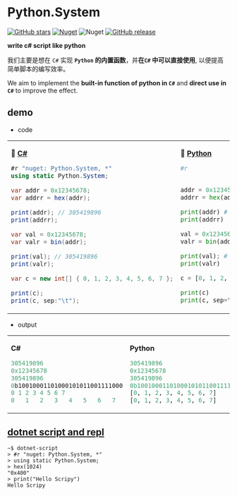 # Python.System

[![GitHub stars](https://img.shields.io/github/stars/heartacker/Python.System?style=for-the-badge)](https://github.com/heartacker/Python.System)
[![Nuget](https://img.shields.io/nuget/v/Python.System?style=for-the-badge)](https://www.nuget.org/packages/Python.System)
![Nuget](https://img.shields.io/nuget/dt/Python.System?style=for-the-badge)
[![GitHub release](https://img.shields.io/github/v/release/heartacker/Python.System?style=for-the-badge)](https://github.com/heartacker/Python.System/releases)

**write c# script like python**

我们主要是想在 `C#` 实现 **`Python` 的内置函数**，并**在`C#` 中可以直接使用**, 以便提高简单脚本的编写效率。

We aim to implement the **built-in function of python in `C#`** and **direct use in `C#`** to improve the effect.

## demo

- code

<div align=center>
<table class="row">
<tr>
<td class="col-6">

🔗 [ **C#** ](./Python.System.Demo.csx)

```csharp
#r "nuget: Python.System, *"
using static Python.System;

var addr = 0x12345678;
var addrr = hex(addr);

print(addr); // 305419896
print(addrr);

var val = 0x12345678;
var valr = bin(addr);

print(val); // 305419896
print(valr);

var c = new int[] { 0, 1, 2, 3, 4, 5, 6, 7 };

print(c);
print(c, sep:"\t");

```

</td>

<td class="col-6">

🔗 [ **Python** ](./Python.System.Compare.py)

```python
#r


addr = 0x12345678
addrr = hex(addr)

print(addr) # 305419896
print(addrr)

val = 0x12345678
valr = bin(addr)

print(val); # 305419896
print(valr)

c = [0, 1, 2, 3, 4, 5, 6, 7]

print(c)
print(c, sep="\t")

```

</td>
</tr>
</table>
</div>

- output

<div align=center>
<table class="row">
<tr>
<td class="col-6">

**C#**

```csharp
305419896
0x12345678
305419896
0b10010001101000101011001111000
0 1 2 3 4 5 6 7
0	1	2	3	4	5	6	7

```

</td>

<td class="col-6">

**Python**

```python
305419896
0x12345678
305419896
0b10010001101000101011001111000
[0, 1, 2, 3, 4, 5, 6, 7]
[0, 1, 2, 3, 4, 5, 6, 7]

```

</td>
</tr>
</table>
</div>

## [dotnet script and repl](https://github.com/dotnet-script/dotnet-script#repl)

```shell
~$ dotnet-script
> #r "nuget: Python.System, *"
> using static Python.System;
> hex(1024)
"0x400"
> print("Hello Scripy")
Hello Scripy

```